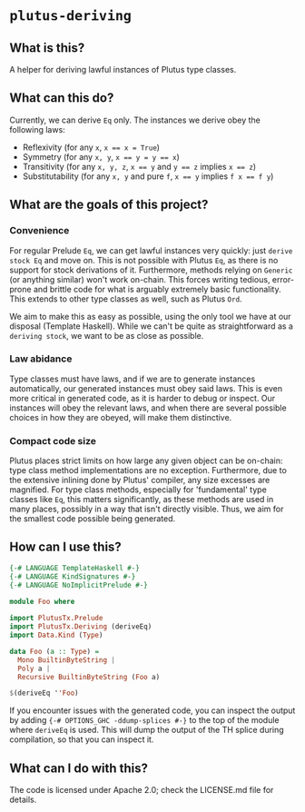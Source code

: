 # `plutus-deriving`

## What is this?

A helper for deriving lawful instances of Plutus type classes.

## What can this do?

Currently, we can derive `Eq` only. The instances we derive obey the following
laws:

* Reflexivity (for any `x`, `x == x = True`)
* Symmetry (for any `x, y`, `x == y = y == x`)
* Transitivity (for any `x, y, z`, `x == y` and `y == z` implies `x == z`)
* Substitutability (for any `x, y` and pure `f`, `x == y` implies `f x == f y`)

## What are the goals of this project?

### Convenience

For regular Prelude `Eq`, we can get lawful instances very quickly: just `derive
stock Eq` and move on. This is not possible with Plutus `Eq`, as there is no
support for stock derivations of it. Furthermore, methods relying on `Generic`
(or anything similar) won't work on-chain. This forces writing tedious,
error-prone and brittle code for what is arguably extremely basic functionality.
This extends to other type classes as well, such as Plutus `Ord`.

We aim to make this as easy as possible, using the only tool we have at our
disposal (Template Haskell). While we can't be quite as straightforward as a
`deriving stock`, we want to be as close as possible.

### Law abidance

Type classes must have laws, and if we are to generate instances automatically,
our generated instances must obey said laws. This is even more critical in
generated code, as it is harder to debug or inspect. Our instances will obey
the relevant laws, and when there are several possible choices in how they are
obeyed, will make them distinctive.

### Compact code size

Plutus places strict limits on how large any given object can be on-chain: type
class method implementations are no exception. Furthermore, due to the extensive
inlining done by Plutus' compiler, any size excesses are magnified. For type
class methods, especially for 'fundamental' type classes like `Eq`, this matters
significantly, as these methods are used in many places, possibly in a way that
isn't directly visible. Thus, we aim for the smallest code possible being
generated.

## How can I use this?

```haskell
{-# LANGUAGE TemplateHaskell #-}
{-# LANGUAGE KindSignatures #-}
{-# LANGUAGE NoImplicitPrelude #-}

module Foo where
 
import PlutusTx.Prelude
import PlutusTx.Deriving (deriveEq)
import Data.Kind (Type)

data Foo (a :: Type) = 
  Mono BuiltinByteString |
  Poly a |
  Recursive BuiltinByteString (Foo a)

$(deriveEq ''Foo)
```

If you encounter issues with the generated code, you can inspect the output by
adding `{-# OPTIONS_GHC -ddump-splices #-}` to the top of the module where
`deriveEq` is used. This will dump the output of the TH splice during
compilation, so that you can inspect it.

## What can I do with this?

The code is licensed under Apache 2.0; check the LICENSE.md file for details.
